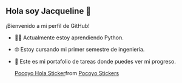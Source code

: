 ## Hola soy Jacqueline 👋

¡Bienvenido a mi perfil de GitHub!

- 👩‍💻 Actualmente estoy aprendiendo Python.
- 🤓 Estoy cursando mi primer semestre de ingeniería.
- 👯 Este es mi portafolio de tareas donde puedes ver mi progreso.

  <div class="tenor-gif-embed" data-postid="574112134870520533" data-share-method="host" data-aspect-ratio="1" data-width="100%"><a href="https://tenor.com/view/pocoyo-hola-hello-gif-574112134870520533">Pocoyo Hola Sticker</a>from <a href="https://tenor.com/search/pocoyo-stickers">Pocoyo Stickers</a></div> <script type="text/javascript" async src="https://tenor.com/embed.js"></script>
